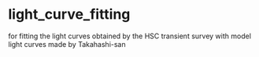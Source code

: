 # light_curve_fitting
for fitting the light curves obtained by the HSC transient survey with model light curves made by Takahashi-san
